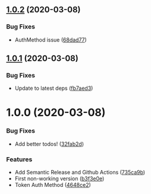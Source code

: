 ## [1.0.2](https://github.com/bjerkio/vault-action/compare/v1.0.1...v1.0.2) (2020-03-08)


### Bug Fixes

* AuthMethod issue ([68dad77](https://github.com/bjerkio/vault-action/commit/68dad77fe7f265143fbb245dd123493b91d6adad))

## [1.0.1](https://github.com/bjerkio/vault-action/compare/v1.0.0...v1.0.1) (2020-03-08)


### Bug Fixes

* Update to latest deps ([fb7aed3](https://github.com/bjerkio/vault-action/commit/fb7aed389e112bcadb08bbdb43db54be99437ab1))

# 1.0.0 (2020-03-08)


### Bug Fixes

* Add better todos! ([32fab2d](https://github.com/bjerkio/vault-action/commit/32fab2dbf037c0bcfd0fce5a280f5e78efcb7774))


### Features

* Add Semantic Release and Github Actions ([735ca9b](https://github.com/bjerkio/vault-action/commit/735ca9b55508e2bd990a7fb26ca60cfa9602e6b8))
* First non-working version ([b3f3e0e](https://github.com/bjerkio/vault-action/commit/b3f3e0e79120e4defac54102259408f83c82ab46))
* Token Auth Method ([4648ce2](https://github.com/bjerkio/vault-action/commit/4648ce26b9e56eea334a664103cba79fffd2e301))
